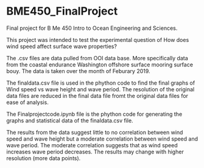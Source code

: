 # BME450_FinalProject
Final project for B Me 450 Intro to Ocean Engineering and Sciences. 

This project was intended to test the experimental question of
How does wind speed affect surface wave properties?

The .csv files are data pulled from OOI data base. More specifically
data from the coastal endurance Washington offshore surface mooring 
surface bouy. The data is taken over the month of Feburary 2019. 

The finaldata.csv file is used in the phython code to find the final graphs of 
Wind speed vs wave height and wave period. The resolution of the original data files are
reduced in the final data file fromt the original data files for ease of analysis.


The Finalprojectcode.ipynb file is the phython code for generating the graphs and statistical data
of the finaldata.csv file. 

The results from the data suggest little to no correlation between wind speed and wave height but a moderate
correlation between wind speed and wave period. The moderate correlation suggests that
as wind speed increases wave period decreases. The results may change with higher resolution (more data points).

